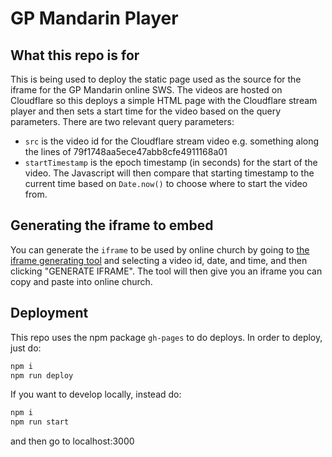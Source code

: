 # GP Mandarin Player

## What this repo is for
This is being used to deploy the static page used as the source for the iframe for the GP Mandarin online SWS. The videos are hosted on Cloudflare so this deploys a simple HTML page with the Cloudflare stream player and then sets a start time for the video based on the query parameters. There are two relevant query parameters:
- `src` is the video id for the Cloudflare stream video e.g. something along the lines of 79f1748aa5ece47abb8cfe4911168a01
- `startTimestamp` is the epoch timestamp (in seconds) for the start of the video. The Javascript will then compare that starting timestamp to the current time based on `Date.now()` to choose where to start the video from.

## Generating the iframe to embed
You can generate the `iframe` to be used by online church by going to [the iframe generating tool](https://yubodiwu.github.io/gp-sws-iframe-generator/) and selecting a video id, date, and time, and then clicking "GENERATE IFRAME". The tool will then give you an iframe you can copy and paste into online church.

## Deployment
This repo uses the npm package `gh-pages` to do deploys. In order to deploy, just do:
```sh
npm i
npm run deploy
```

If you want to develop locally, instead do:
```sh
npm i
npm run start
```
and then go to localhost:3000
